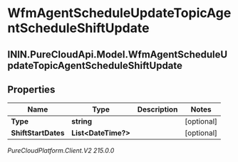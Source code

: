 # WfmAgentScheduleUpdateTopicAgentScheduleShiftUpdate

## ININ.PureCloudApi.Model.WfmAgentScheduleUpdateTopicAgentScheduleShiftUpdate

## Properties

|Name | Type | Description | Notes|
|------------ | ------------- | ------------- | -------------|
| **Type** | **string** |  | [optional] |
| **ShiftStartDates** | **List&lt;DateTime?&gt;** |  | [optional] |



_PureCloudPlatform.Client.V2 215.0.0_
